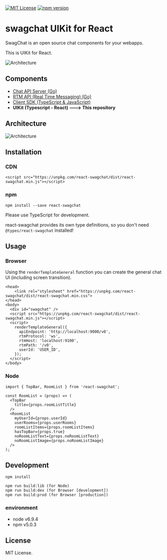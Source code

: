[![MIT License](http://img.shields.io/badge/license-MIT-blue.svg?style=flat)](LICENSE)
[![npm version](https://badge.fury.io/js/swagchat-sdk.svg)](https://badge.fury.io/js/react-swagchat)

# swagchat UIKit for React

SwagChat is an open source chat components for your webapps.

This is UIKit for React.

![Architecture](https://client.fairway.ne.jp/swagchat/img/react-swagchat-sample-ui-20170630.png "Architecture")

## Components

* [Chat API Server (Go)](http://github.com/fairway-corp/swagchat-chat-api)
* [RTM API (Real Time Messaging) (Go)](http://github.com/fairway-corp/swagchat-rtm-api)
* [Client SDK (TypeScript & JavaScript)](https://github.com/fairway-corp/swagchat-sdk)
* **UIKit (Typescript - React) ---> This repository**

## Architecture

![Architecture](https://client.fairway.ne.jp/swagchat/img/architecture-201703011307.png "Architecture")

## Installation

### CDN

```
<script src="https://unpkg.com/react-swagchat/dist/react-swagchat.min.js"></script>
```

### npm

```
npm install --save react-swagchat
```

Please use TypeScript for development.

react-swagchat provides its own type definitions, so you don't need `@types/react-swagchat` installed!


## Usage

### Browser

Using the `renderTemplateGeneral` function you can create the general chat UI (including screen transition).

```
<head>
    <link rel="stylesheet" href="https://unpkg.com/react-swagchat/dist/react-swagchat.min.css">
</head>
<body>
  <div id="swagchat" />
  <script src="https://unpkg.com/react-swagchat/dist/react-swagchat.min.js"></script>
  <script>
    renderTemplateGeneral({
      apiEndpoint: 'http://localhost:9000/v0',
      rtmProtocol: 'ws',
      rtmHost: 'localhost:9100',
      rtmPath: '/v0',
      userId: 'USER_ID',
    });
  </script>
</body>
```

### Node

```
import { TopBar, RoomList } from 'react-swagchat';

const RoomList = (props) => (
  <TopBar
    title={props.roomListTitle}
  />
  <RoomList
    myUserId={props.userId}
    userRooms={props.userRooms}
    roomListItems={props.roomListItems}
    hasTopBar={props.true}
    noRoomListText={props.noRoomListText}
    noRoomListImage={props.noRoomListImage}
  />
);

```

## Development

```
npm install

npm run build:lib (for Node)
npm run build:dev (for Browser [development])
npm run build:prod (for Browser [production])
```

### environment

* node v6.9.4
* npm v5.0.3

## License

MIT License.
